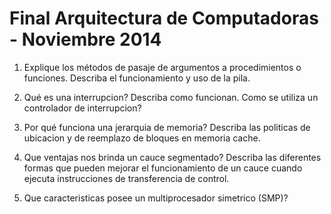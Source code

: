 Final Arquitectura de Computadoras - Noviembre 2014
===================================================

1. Explique los métodos de pasaje de argumentos a procedimientos o funciones.
Describa el funcionamiento y uso de la pila.

2. Qué es una interrupcion? Describa como funcionan. Como se utiliza un
controlador de interrupcion?

3. Por qué  funciona una jerarquia de memoria? Describa las politicas de
ubicacion y de reemplazo de bloques en memoria cache.

4. Que ventajas nos brinda un cauce segmentado? Describa las diferentes formas
que pueden mejorar el funcionamiento de un cauce cuando ejecuta instrucciones
de transferencia de control.

5. Que caracteristicas posee un multiprocesador simetrico (SMP)?
